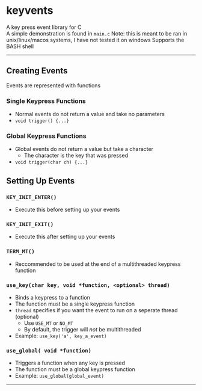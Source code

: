 # keyvents 
A key press event library for C  
A simple demonstration is found in `main.c`
Note: this is meant to be ran in unix/linux/macos systems, I have not tested it on windows
Supports the BASH shell

---

## Creating Events
Events are represented with functions  
### Single Keypress Functions
* Normal events do not return a value and take no parameters 
* `void trigger() {...}`
### Global Keypress Functions
* Global events do not return a value but take a character
	* The character is the key that was pressed
* `void trigger(char ch) {...}`

## Setting Up Events
### `KEY_INIT_ENTER()`
* Execute this before setting up your events
### `KEY_INIT_EXIT()`
* Execute this after setting up your events

### `TERM_MT()`
* Reccommended to be used at the end of a multithreaded keypress function

### `use_key(char key, void *function, <optional> thread)`
* Binds a keypress to a function
* The function must be a single keypress function
* `thread` specifies if you want the event to run on a seperate thread (optional)
	* Use `USE_MT` or `NO_MT`
	* By default, the trigger will *not* be multithreaded
* Example: `use_key('a', key_a_event)`

### `use_global( void *function)`
* Triggers a function when any key is pressed
* The function must be a global keypress function
* Example: `use_global(global_event)`

---

